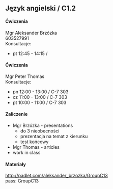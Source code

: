 ## Język angielski / C1.2

#### Ćwiczenia
Mgr Aleksander Brzózka  
603527991  
Konsultacje:
* pt 12:45 - 14:15 /

#### Ćwiczenia
Mgr Peter Thomas  
Konsultacje:
* pn 12:00 - 13:00 / C-7 303
* cz 11:00 - 13:00 / C-7 303
* pt 10:00 - 11:00 / C-7 303

#### Zaliczenie
* Mgr Brzózka - presentations
	* do 3 nieobecności
	* prezentacja na temat z kierunku
	* test końcowy
* Mgr Thomas - articles
* work in class

#### Materiały
http://padlet.com/aleksander_brzozka/GroupC13  
pass: GroupC13
